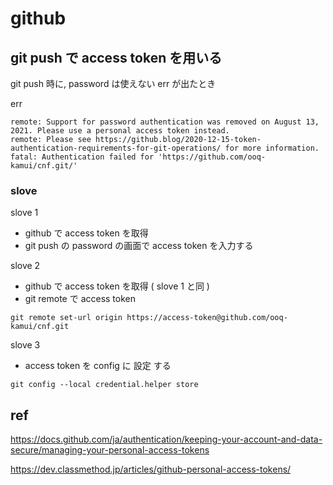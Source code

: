 
# github


## git push で access token を用いる

git push 時に, password は使えない err が出たとき

err

```
remote: Support for password authentication was removed on August 13, 2021. Please use a personal access token instead.
remote: Please see https://github.blog/2020-12-15-token-authentication-requirements-for-git-operations/ for more information.
fatal: Authentication failed for 'https://github.com/ooq-kamui/cnf.git/'
```

### slove

slove 1

- github で access token を取得
- git push の password の画面で access token を入力する


slove 2

- github で access token を取得 ( slove 1 と同 )
- git remote で access token 

```
git remote set-url origin https://access-token@github.com/ooq-kamui/cnf.git
```


slove 3

- access token を config に 設定 する

```
git config --local credential.helper store
```


## ref

https://docs.github.com/ja/authentication/keeping-your-account-and-data-secure/managing-your-personal-access-tokens

https://dev.classmethod.jp/articles/github-personal-access-tokens/



